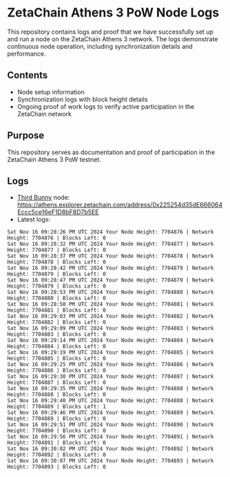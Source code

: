 # ZetaChain Athens 3 PoW Node Logs
This repository contains logs and proof that we have successfully set up and run a node on the ZetaChain Athens 3 network. The logs demonstrate continuous node operation, including synchronization details and performance.

## Contents
- Node setup information
- Synchronization logs with block height details
- Ongoing proof of work logs to verify active participation in the ZetaChain network

## Purpose
This repository serves as documentation and proof of participation in the ZetaChain Athens 3 PoW testnet.

## Logs

- [Third Bunny](https://thirdbunny.xyz/) node: https://athens.explorer.zetachain.com/address/0x225254d35dE666064Eccc5ce16eF1D8bF8D7b5EE
- Latest logs:
```
Sat Nov 16 09:28:26 PM UTC 2024 Your Node Height: 7704876 | Network Height: 7704876 | Blocks Left: 0
Sat Nov 16 09:28:32 PM UTC 2024 Your Node Height: 7704877 | Network Height: 7704877 | Blocks Left: 0
Sat Nov 16 09:28:37 PM UTC 2024 Your Node Height: 7704878 | Network Height: 7704878 | Blocks Left: 0
Sat Nov 16 09:28:42 PM UTC 2024 Your Node Height: 7704879 | Network Height: 7704879 | Blocks Left: 0
Sat Nov 16 09:28:47 PM UTC 2024 Your Node Height: 7704879 | Network Height: 7704879 | Blocks Left: 0
Sat Nov 16 09:28:53 PM UTC 2024 Your Node Height: 7704880 | Network Height: 7704880 | Blocks Left: 0
Sat Nov 16 09:28:58 PM UTC 2024 Your Node Height: 7704881 | Network Height: 7704881 | Blocks Left: 0
Sat Nov 16 09:29:03 PM UTC 2024 Your Node Height: 7704882 | Network Height: 7704882 | Blocks Left: 0
Sat Nov 16 09:29:09 PM UTC 2024 Your Node Height: 7704883 | Network Height: 7704883 | Blocks Left: 0
Sat Nov 16 09:29:14 PM UTC 2024 Your Node Height: 7704884 | Network Height: 7704884 | Blocks Left: 0
Sat Nov 16 09:29:19 PM UTC 2024 Your Node Height: 7704885 | Network Height: 7704885 | Blocks Left: 0
Sat Nov 16 09:29:25 PM UTC 2024 Your Node Height: 7704886 | Network Height: 7704886 | Blocks Left: 0
Sat Nov 16 09:29:30 PM UTC 2024 Your Node Height: 7704887 | Network Height: 7704887 | Blocks Left: 0
Sat Nov 16 09:29:35 PM UTC 2024 Your Node Height: 7704888 | Network Height: 7704888 | Blocks Left: 0
Sat Nov 16 09:29:40 PM UTC 2024 Your Node Height: 7704888 | Network Height: 7704889 | Blocks Left: 1
Sat Nov 16 09:29:46 PM UTC 2024 Your Node Height: 7704889 | Network Height: 7704889 | Blocks Left: 0
Sat Nov 16 09:29:51 PM UTC 2024 Your Node Height: 7704890 | Network Height: 7704890 | Blocks Left: 0
Sat Nov 16 09:29:56 PM UTC 2024 Your Node Height: 7704891 | Network Height: 7704891 | Blocks Left: 0
Sat Nov 16 09:30:02 PM UTC 2024 Your Node Height: 7704892 | Network Height: 7704892 | Blocks Left: 0
Sat Nov 16 09:30:07 PM UTC 2024 Your Node Height: 7704893 | Network Height: 7704893 | Blocks Left: 0
```

